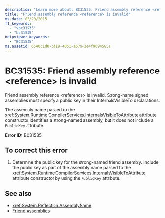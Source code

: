 ```yaml
---
description: "Learn more about: BC31535: Friend assembly reference <reference> is invalid"
title: "Friend assembly reference <reference> is invalid"
ms.date: 07/20/2015
f1_keywords:
  - "vbc31535"
  - "bc31535"
helpviewer_keywords:
  - "BC31535"
ms.assetid: 6540c1d0-bb19-4051-a579-2e4f9094585e
---
```

# BC31535: Friend assembly reference \<reference> is invalid

Friend assembly reference \<reference> is invalid. Strong-name signed assemblies must specify a public key in their InternalsVisibleTo declarations.

 The assembly name passed to the <xref:System.Runtime.CompilerServices.InternalsVisibleToAttribute> attribute constructor identifies a strong-named assembly, but it does not include a `PublicKey` attribute.

 **Error ID:** BC31535

## To correct this error

1. Determine the public key for the strong-named friend assembly. Include the public key as part of the assembly name passed to the <xref:System.Runtime.CompilerServices.InternalsVisibleToAttribute> attribute constructor by using the `PublicKey` attribute.

## See also

- <xref:System.Reflection.AssemblyName>
- [Friend Assemblies](../../../standard/assembly/friend.md)
